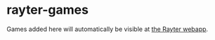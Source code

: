 rayter-games
============

Games added here will automatically be visible at <a href="https://rayter.win">the Rayter webapp</a>.
